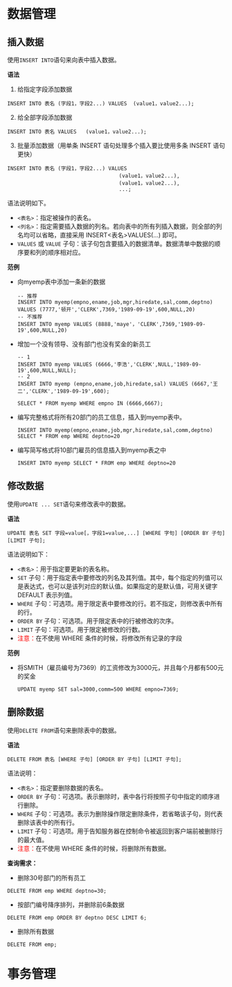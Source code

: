 # 数据管理

## 插入数据

使用`INSERT INTO`语句来向表中插入数据。

**语法**

1. 给指定字段添加数据

```mysql
INSERT INTO 表名 (字段1，字段2...) VALUES	(value1，value2...);  
```

2. 给全部字段添加数据

```mysql
INSERT INTO 表名 VALUES	(value1，value2...);  
```

3. 批量添加数据（用单条 INSERT 语句处理多个插入要比使用多条 INSERT 语句更快）

```mysql
INSERT INTO 表名 (字段1，字段2...) VALUES	
									(value1，value2...),
									(value1，value2...),
									...;  
```

语法说明如下。

- `<表名>`：指定被操作的表名。
- `<列名>`：指定需要插入数据的列名。若向表中的所有列插入数据，则全部的列名均可以省略，直接采用 INSERT<表名>VALUES(…) 即可。
- `VALUES` 或 `VALUE` 子句：该子句包含要插入的数据清单。数据清单中数据的顺序要和列的顺序相对应。



**范例**

+ 向myemp表中添加一条新的数据

  ```mysql
  -- 推荐
  INSERT INTO myemp(empno,ename,job,mgr,hiredate,sal,comm,deptno)
  VALUES (7777,'顿开','CLERK',7369,'1989-09-19',600,NULL,20)
  -- 不推荐
  INSERT INTO myemp VALUES (8888,'maye'，'CLERK',7369,'1989-09-19',600,NULL,20)
  ```

  

+ 增加一个没有领导、没有部门也没有奖金的新员工

  ```mysql
  -- 1
  INSERT INTO myemp VALUES (6666,'李浩','CLERK',NULL,'1989-09-19',600,NULL,NULL);
  -- 2
  INSERT INTO myemp (empno,ename,job,hiredate,sal) VALUES (6667,'王二','CLERK','1989-09-19',600);
  
  SELECT * FROM myemp WHERE empno IN (6666,6667);
  ```

  

+ 编写完整格式将所有20部门的员工信息，插入到myemp表中。

  ```mysql
  INSERT INTO myemp(empno,ename,job,mgr,hiredate,sal,comm,deptno)
  SELECT * FROM emp WHERE deptno=20
  ```

  

+ 编写简写格式将10部门雇员的信息插入到myemp表之中

  ```mysql
  INSERT INTO myemp SELECT * FROM emp WHERE deptno=20
  ```

  

## 修改数据

使用`UPDATE ... SET`语句来修改表中的数据。

**语法**

```mysql
UPDATE 表名 SET 字段=value[，字段1=value,...] [WHERE 字句] [ORDER BY 子句] [LIMIT 子句];
```

语法说明如下：

- `<表名>`：用于指定要更新的表名称。
- `SET` 子句：用于指定表中要修改的列名及其列值。其中，每个指定的列值可以是表达式，也可以是该列对应的默认值。如果指定的是默认值，可用关键字 DEFAULT 表示列值。
- `WHERE` 子句：可选项。用于限定表中要修改的行。若不指定，则修改表中所有的行。
- `ORDER BY` 子句：可选项。用于限定表中的行被修改的次序。
- `LIMIT` 子句：可选项。用于限定被修改的行数。
- <font style='color:red'>注意：</font>在不使用 WHERE 条件的时候，将修改所有记录的字段

**范例**

+ 将SMITH（雇员编号为7369）的工资修改为3000元，并且每个月都有500元的奖金

  ```mysql
  UPDATE myemp SET sal=3000,comm=500 WHERE empno=7369;
  ```

  



## 删除数据

使用`DELETE FROM`语句来删除表中的数据。

**语法**

```mysql
DELETE FROM 表名 [WHERE 子句] [ORDER BY 子句] [LIMIT 子句]; 
```

语法说明：

- `<表名>`：指定要删除数据的表名。
- `ORDER BY` 子句：可选项。表示删除时，表中各行将按照子句中指定的顺序进行删除。
- `WHERE` 子句：可选项。表示为删除操作限定删除条件，若省略该子句，则代表删除该表中的所有行。
- `LIMIT` 子句：可选项。用于告知服务器在控制命令被返回到客户端前被删除行的最大值。
- <font style='color:red'>注意：</font>在不使用 WHERE 条件的时候，将删除所有数据。

**查询需求：**

+ 删除30号部门的所有员工

```mysql
DELETE FROM emp WHERE deptno=30;
```

+ 按部门编号降序排列，并删除前6条数据

```mysql
DELETE FROM emp ORDER BY deptno DESC LIMIT 6;
```

+ 删除所有数据

```mysql
DELETE FROM emp;
```



# 事务管理

